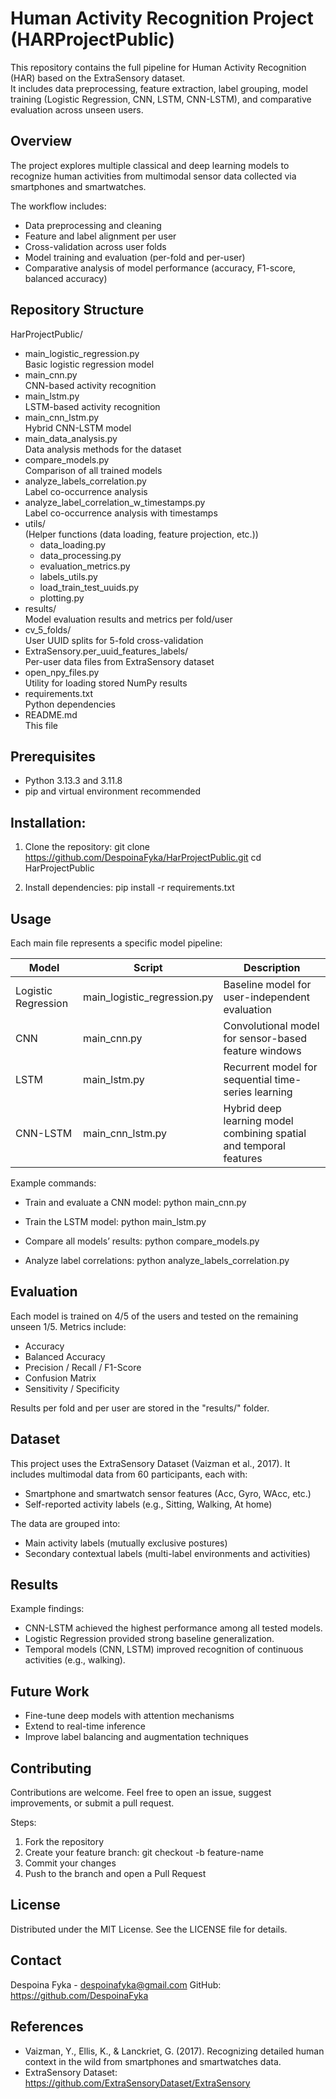 # Human Activity Recognition Project (HARProjectPublic)

This repository contains the full pipeline for Human Activity Recognition (HAR) based on the ExtraSensory dataset.  
It includes data preprocessing, feature extraction, label grouping, model training (Logistic Regression, CNN, LSTM, CNN-LSTM), and comparative evaluation across unseen users.

## Overview

The project explores multiple classical and deep learning models to recognize human activities from multimodal sensor data collected via smartphones and smartwatches.

The workflow includes:
- Data preprocessing and cleaning
- Feature and label alignment per user
- Cross-validation across user folds
- Model training and evaluation (per-fold and per-user)
- Comparative analysis of model performance (accuracy, F1-score, balanced accuracy)

## Repository Structure

HarProjectPublic/
    <ul>
      <li>main_logistic_regression.py </li>
          Basic logistic regression model
      <li>main_cnn.py                 </li>
          CNN-based activity recognition
      <li>main_lstm.py                </li>
          LSTM-based activity recognition
      <li>main_cnn_lstm.py            </li>
          Hybrid CNN-LSTM model
      <li>main_data_analysis.py       </li>
          Data analysis methods for the dataset 
      <li>compare_models.py           </li>
          Comparison of all trained models
      <li>analyze_labels_correlation.py   </li>
          Label co-occurrence analysis
      <li>analyze_label_correlation_w_timestamps.py</li>
          Label co-occurrence analysis with timestamps
      <li>utils/                      
          (Helper functions (data loading, feature projection, etc.))
          <ul>
            <li>data_loading.py</li>
            <li>data_processing.py</li>
            <li>evaluation_metrics.py</li>
            <li>labels_utils.py</li>
            <li>load_train_test_uuids.py</li>
            <li>plotting.py</li>
          </ul>
      </li>
      <li>results/       
          Model evaluation results and metrics per fold/user</li>
      <li>cv_5_folds/    </li>
          User UUID splits for 5-fold cross-validation
      <li>ExtraSensory.per_uuid_features_labels/   </li>
          Per-user data files from ExtraSensory dataset
      <li>open_npy_files.py               </li>
          Utility for loading stored NumPy results
      <li>requirements.txt                </li>
          Python dependencies
      <li>README.md                       </li>
          This file
    </ul>


## Prerequisites
- Python 3.13.3 and 3.11.8
- pip and virtual environment recommended

  
## Installation:
1. Clone the repository:
   git clone https://github.com/DespoinaFyka/HarProjectPublic.git
   cd HarProjectPublic

2. Install dependencies:
   pip install -r requirements.txt


## Usage

Each main file represents a specific model pipeline:

| Model | Script | Description |
|-------|---------|-------------|
| Logistic Regression | main_logistic_regression.py | Baseline model for user-independent evaluation |
| CNN | main_cnn.py | Convolutional model for sensor-based feature windows |
| LSTM | main_lstm.py | Recurrent model for sequential time-series learning |
| CNN-LSTM | main_cnn_lstm.py | Hybrid deep learning model combining spatial and temporal features |

Example commands:
- Train and evaluate a CNN model:
  python main_cnn.py

- Train the LSTM model:
  python main_lstm.py

- Compare all models’ results:
  python compare_models.py

- Analyze label correlations:
  python analyze_labels_correlation.py


## Evaluation

Each model is trained on 4/5 of the users and tested on the remaining unseen 1/5.
Metrics include:
- Accuracy
- Balanced Accuracy
- Precision / Recall / F1-Score
- Confusion Matrix
- Sensitivity / Specificity

Results per fold and per user are stored in the "results/" folder.

## Dataset

This project uses the ExtraSensory Dataset (Vaizman et al., 2017).
It includes multimodal data from 60 participants, each with:
- Smartphone and smartwatch sensor features (Acc, Gyro, WAcc, etc.)
- Self-reported activity labels (e.g., Sitting, Walking, At home)

The data are grouped into:
- Main activity labels (mutually exclusive postures)
- Secondary contextual labels (multi-label environments and activities)


## Results

Example findings:
- CNN-LSTM achieved the highest performance among all tested models.
- Logistic Regression provided strong baseline generalization.
- Temporal models (CNN, LSTM) improved recognition of continuous activities (e.g., walking).


## Future Work

- Fine-tune deep models with attention mechanisms
- Extend to real-time inference
- Improve label balancing and augmentation techniques


## Contributing

Contributions are welcome.
Feel free to open an issue, suggest improvements, or submit a pull request.

Steps:
1. Fork the repository
2. Create your feature branch: git checkout -b feature-name
3. Commit your changes
4. Push to the branch and open a Pull Request


## License

Distributed under the MIT License.
See the LICENSE file for details.


## Contact

Despoina Fyka - despoinafyka@gmail.com
GitHub: https://github.com/DespoinaFyka


## References

- Vaizman, Y., Ellis, K., & Lanckriet, G. (2017). Recognizing detailed human context in the wild from smartphones and smartwatches data.
- ExtraSensory Dataset: https://github.com/ExtraSensoryDataset/ExtraSensory




